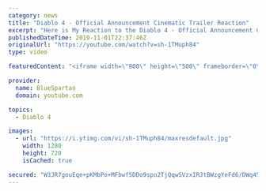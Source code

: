 ```yaml
---
category: news
title: "Diablo 4 - Official Announcement Cinematic Trailer Reaction"
excerpt: "Here is My Reaction to the Diablo 4 - Official Announcement Cinematic Trailer Let me know what you thought of thought of the cinematic in the comments down ..."
publishedDateTime: 2019-11-01T22:37:46Z
originalUrl: "https://youtube.com/watch?v=sh-1TMuph84"
type: video

featuredContent: "<iframe width=\"800\" height=\"500\" frameborder=\"0\" src=\"https://www.youtube.com/embed/sh-1TMuph84\" allow=\"accelerometer; autoplay; encrypted-media; gyroscope; picture-in-picture\" allowfullscreen></iframe>"

provider:
  name: BlueSpartan
  domain: youtube.com

topics:
  - Diablo 4

images:
  - url: "https://i.ytimg.com/vi/sh-1TMuph84/maxresdefault.jpg"
    width: 1280
    height: 720
    isCached: true

secured: "W3JR7gouEqe+pKMbPo+MFbwf5DDo9spo2TjQqwSVzxIRJtBWzgYeFd6/DWq45UYITkzxn3F3/PlL41Dmke36iaCp+7aCTpVIOofrSgKrlrPh3lcOXbHl93NRWb9OBHxfQOrUCU8UFGMcjz/CCopNcKpA04z3bw77IqpUDW2vtcCPsTTmKF1FQEBLesijQXSKqU+YZqXWUV5aE7o1G0Y6u+OWuOqW1bFn21+WYX2qCVMwD/Fr5VZ8VZTQj+pPlXIAeZw/4knAcIH9l+OlDyuuAv9RuB4KMczBQ2cagQpAc/de6p+Pq9nn+hhoaqNxmXI5jRXR06pagXEt9ndcvyq3Ut8bpG6tIq7Kcc/MnqKltX0G1Z3X4cVH60H9O+bDc6DcDWYl4tW/tltxEvMnQ/9cWwQNtWU5kDmZ8kj/IbfLhW+w639Odnu/3s80Jxw/6cDT;a2Tm0maCHMi8EEPIj0C5vg=="
---
```


